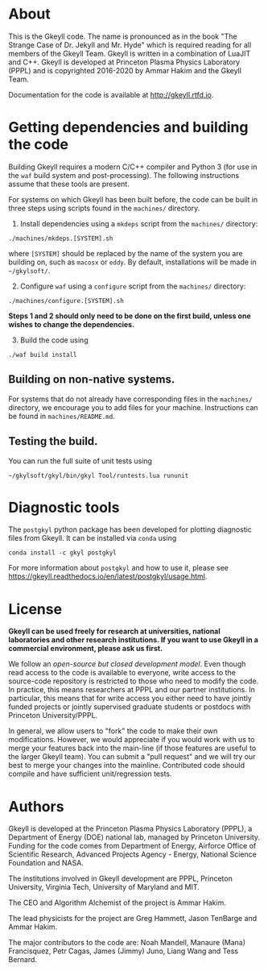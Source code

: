 # About

This is the Gkeyll code. The name is pronounced as in the book "The
Strange Case of Dr. Jekyll and Mr. Hyde" which is required reading for
all members of the Gkeyll Team. Gkeyll is written in a combination of
LuaJIT and C++.  Gkeyll is developed at Princeton Plasma Physics
Laboratory (PPPL) and is copyrighted 2016-2020 by Ammar Hakim and the
Gkeyll Team.

Documentation for the code is available at http://gkeyll.rtfd.io.

# Getting dependencies and building the code

Building Gkeyll requires a modern C/C++ compiler and Python 3 (for use in the `waf` build system and post-processing). The following instructions assume that these tools are present.

For systems on which Gkeyll has been built before, the code can be built in three steps using scripts found in the `machines/` directory.
1. Install dependencies using a `mkdeps` script from the `machines/` directory:
```
./machines/mkdeps.[SYSTEM].sh
```
where `[SYSTEM]` should be replaced by the name of the system you are building on, such as `macosx` or `eddy`. By default, installations will be made in `~/gkylsoft/`. 

2. Configure `waf` using a `configure` script from the `machines/` directory: 
```
./machines/configure.[SYSTEM].sh
```

**Steps 1 and 2 should only need to be done on the first build, unless one wishes to change the dependencies.**

3. Build the code using
```
./waf build install
```

## Building on non-native systems.

For systems that do not already have corresponding files in the `machines/` directory, we encourage you to add files for your machine. Instructions can be found in `machines/README.md`.

## Testing the build.

You can run the full suite of unit tests using
```
~/gkylsoft/gkyl/bin/gkyl Tool/runtests.lua rununit
```

# Diagnostic tools

The `postgkyl` python package has been developed for plotting diagnostic files from Gkeyll. 
It can be installed via `conda` using

```
conda install -c gkyl postgkyl
```

For more information about `postgkyl` and how to use it, please see https://gkeyll.readthedocs.io/en/latest/postgkyl/usage.html. 

# License

**Gkeyll can be used freely for research at universities, national
laboratories and other research institutions. 
If you want to use Gkeyll in a commercial environment,
please ask us first.**

We follow an *open-source but closed development model*. Even though
read access to the code is available to everyone, write access to the
source-code repository is restricted to those who need to modify the
code. In practice, this means researchers at PPPL and our partner
institutions. In particular, this means that for write access you
either need to have jointly funded projects or jointly supervised
graduate students or postdocs with Princeton University/PPPL.

In general, we allow users to "fork" the code to make their own
modifications. However, we would appreciate if you would work with us
to merge your features back into the main-line (if those features are
useful to the larger Gkeyll team). You can submit a "pull request" and
we will try our best to merge your changes into the
mainline. Contributed code should compile and have sufficient
unit/regression tests.

# Authors

Gkeyll is developed at the Princeton Plasma Physics Laboratory (PPPL),
a Department of Energy (DOE) national lab, managed by Princeton
University. Funding for the code comes from Department of Energy,
Airforce Office of Scientific Research, Advanced Projects Agency -
Energy, National Science Foundation and NASA.

The institutions involved in Gkeyll development are PPPL, Princeton
University, Virginia Tech, University of Maryland and MIT.

The CEO and Algorithm Alchemist of the project is Ammar Hakim.

The lead physicists for the project are Greg Hammett, Jason TenBarge
and Ammar Hakim.

The major contributors to the code are: Noah Mandell, Manaure (Mana)
Francisquez, Petr Cagas, James (Jimmy) Juno, Liang Wang and Tess
Bernard.

